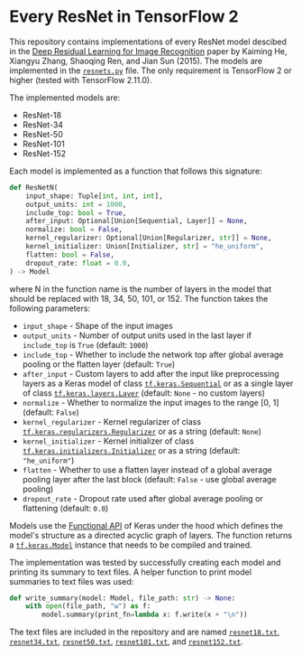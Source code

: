 # Every ResNet in TensorFlow 2

This repository contains implementations of every ResNet model descibed in the [Deep Residual Learning for Image Recognition](https://arxiv.org/abs/1512.03385) paper by Kaiming He, Xiangyu Zhang, Shaoqing Ren, and Jian Sun (2015). The models are implemented in the [`resnets.py`](./resnets.py) file. The only requirement is TensorFlow 2 or higher (tested with TensorFlow 2.11.0).

The implemented models are:

- ResNet-18
- ResNet-34
- ResNet-50
- ResNet-101
- ResNet-152

Each model is implemented as a function that follows this signature:

```py
def ResNetN(
    input_shape: Tuple[int, int, int],
    output_units: int = 1000,
    include_top: bool = True,
    after_input: Optional[Union[Sequential, Layer]] = None,
    normalize: bool = False,
    kernel_regularizer: Optional[Union[Regularizer, str]] = None,
    kernel_initializer: Union[Initializer, str] = "he_uniform",
    flatten: bool = False,
    dropout_rate: float = 0.0,
) -> Model
```

where N in the function name is the number of layers in the model that should be replaced with 18, 34, 50, 101, or 152. The function takes the following parameters:

- `input_shape` - Shape of the input images
- `output_units` - Number of output units used in the last layer if `include_top` is `True` (default: `1000`)
- `include_top` - Whether to include the network top after global average pooling or the flatten layer (default: `True`)
- `after_input` - Custom layers to add after the input like preprocessing layers as a Keras model of class [`tf.keras.Sequential`](https://www.tensorflow.org/api_docs/python/tf/keras/Sequential) or as a single layer of class [`tf.keras.layers.Layer`](https://www.tensorflow.org/api_docs/python/tf/keras/layers/Layer) (default: `None` - no custom layers)
- `normalize` - Whether to normalize the input images to the range [0, 1] (default: `False`)
- `kernel_regularizer` - Kernel regularizer of class [`tf.keras.regularizers.Regularizer`](https://www.tensorflow.org/api_docs/python/tf/keras/regularizers/Regularizer) or as a string (default: `None`)
- `kernel_initializer` - Kernel initializer of class [`tf.keras.initializers.Initializer`](https://www.tensorflow.org/api_docs/python/tf/keras/initializers/Initializer) or as a string (default: `"he_uniform"`)
- `flatten` - Whether to use a flatten layer instead of a global average pooling layer after the last block (default: `False` - use global average pooling)
- `dropout_rate` - Dropout rate used after global average pooling or flattening (default: `0.0`)

Models use the [Functional API](https://www.tensorflow.org/guide/keras/functional) of Keras under the hood which defines the model's structure as a directed acyclic graph of layers. The function returns a [`tf.keras.Model`](https://www.tensorflow.org/api_docs/python/tf/keras/Model) instance that needs to be compiled and trained.

The implementation was tested by successfully creating each model and printing its summary to text files. A helper function to print model summaries to text files was used:

```py
def write_summary(model: Model, file_path: str) -> None:
    with open(file_path, "w") as f:
        model.summary(print_fn=lambda x: f.write(x + "\n"))
```

The text files are included in the repository and are named [`resnet18.txt`](./resnet18.txt), [`resnet34.txt`](./resnet34.txt), [`resnet50.txt`](./resnet50.txt), [`resnet101.txt`](./resnet101.txt), and [`resnet152.txt`](./resnet152.txt).
